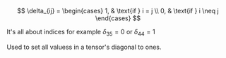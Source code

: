 
$$
\delta_{ij} =
\begin{cases}
1, & \text{if } i = j \\
0, & \text{if } i \neq j
\end{cases}
$$

It's all about indices
for example $\delta_{35} = 0$ 
or $\delta_{44} = 1$ 

Used to set all valuess in a tensor's diagonal to ones.
